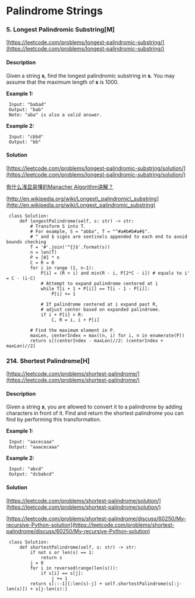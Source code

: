 # Palindrome Strings

### 5. Longest Palindromic Substring\[M\]

[https://leetcode.com/problems/longest-palindromic-substring/](https://leetcode.com/problems/longest-palindromic-substring/)

#### Description

Given a string **s**, find the longest palindromic substring in **s**. You may assume that the maximum length of **s** is 1000.

**Example 1:**

```text
 Input: "babad"
 Output: "bab"
 Note: "aba" is also a valid answer.
```

**Example 2:**

```text
 Input: "cbbd"
 Output: "bb"
```

#### Solution

[https://leetcode.com/problems/longest-palindromic-substring/solution/](https://leetcode.com/problems/longest-palindromic-substring/solution/)

[有什么浅显易懂的Manacher Algorithm讲解？](https://www.zhihu.com/question/37289584)

[http://en.wikipedia.org/wiki/Longest\_palindromic\_substring](http://en.wikipedia.org/wiki/Longest_palindromic_substring)

```text
 class Solution:
     def longestPalindrome(self, s: str) -> str:
         # Transform S into T.
         # For example, S = "abba", T = "^#a#b#b#a#$".
         # ^ and $ signs are sentinels appended to each end to avoid bounds checking
         T = '#'.join('^{}$'.format(s))
         n = len(T)
         P = [0] * n
         C = R = 0
         for i in range (1, n-1):
             P[i] = (R > i) and min(R - i, P[2*C - i]) # equals to i' = C - (i-C)
             # Attempt to expand palindrome centered at i
             while T[i + 1 + P[i]] == T[i - 1 - P[i]]:
                 P[i] += 1
     
             # If palindrome centered at i expand past R,
             # adjust center based on expanded palindrome.
             if i + P[i] > R:
                 C, R = i, i + P[i]
     
         # Find the maximum element in P.
         maxLen, centerIndex = max((n, i) for i, n in enumerate(P))
         return s[(centerIndex - maxLen)//2: (centerIndex + maxLen)//2]
```

### 214. Shortest Palindrome\[H\]

[https://leetcode.com/problems/shortest-palindrome/](https://leetcode.com/problems/shortest-palindrome/)

#### Description

Given a string _**s**_, you are allowed to convert it to a palindrome by adding characters in front of it. Find and return the shortest palindrome you can find by performing this transformation.

**Example 1:**

```text
 Input: "aacecaaa"
 Output: "aaacecaaa"
```

**Example 2:**

```text
 Input: "abcd"
 Output: "dcbabcd"
```

#### Solution

[https://leetcode.com/problems/shortest-palindrome/solution/](https://leetcode.com/problems/shortest-palindrome/solution/)

[https://leetcode.com/problems/shortest-palindrome/discuss/60250/My-recursive-Python-solution](https://leetcode.com/problems/shortest-palindrome/discuss/60250/My-recursive-Python-solution)

```text
 class Solution:
     def shortestPalindrome(self, s: str) -> str:
         if not s or len(s) == 1:
             return s
         j = 0
         for i in reversed(range(len(s))):
             if s[i] == s[j]:
                 j += 1
         return s[::-1][:len(s)-j] + self.shortestPalindrome(s[:j-len(s)]) + s[j-len(s):]
```

